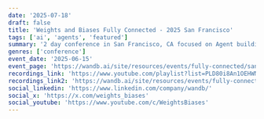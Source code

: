 ```yaml
---
date: '2025-07-18'
draft: false
title: 'Weights and Biases Fully Connected - 2025 San Francisco'
tags: ['ai', 'agents', 'featured']
summary: '2 day conference in San Francisco, CA focused on Agent building and model training'
genres: ['conference']
event_date: '2025-06-15'
event_page: 'https://wandb.ai/site/resources/events/fully-connected/san-francisco'
recordings_link: 'https://www.youtube.com/playlist?list=PLD80i8An1OEHWNCwZUgvMe0d1F0m2aUFw'
recordings_link2: 'https://wandb.ai/site/resources/events/fully-connected/san-francisco'
social_linkedin: 'https://www.linkedin.com/company/wandb/'
social_x: 'https://x.com/weights_biases'
social_youtube: 'https://www.youtube.com/c/WeightsBiases'
---
```



